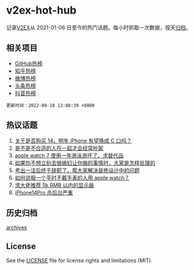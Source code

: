 # v2ex-hot-hub

 记录[V2EX](https://www.v2ex.com/)从 2021-01-06 日至今的热门话题。每小时抓取一次数据，按天[归档](archives)。
 
 ## 相关项目

- [GitHub热榜](https://github.com/snaildev/github-hot-hub)
- [知乎热榜](https://github.com/snaildev/zhihu-hot-hub)
- [微博热榜](https://github.com/snaildev/weibo-hot-hub)
- [头条热榜](https://github.com/snaildev/toutiao-hot-hub)
- [抖音热榜](https://github.com/snaildev/douyin-hot-hub)


 `更新时间：2022-09-18 13:00:39 +0800`

## 热议话题

1. [关于是否购买 14，明年 iPhone 有望换成 C 口吗？](https://www.v2ex.com/t/880850)
1. [是不是不合适的人在一起才会经常吵架](https://www.v2ex.com/t/880853)
1. [apple watch 7 使用一年游泳游坏了，求替代品](https://www.v2ex.com/t/880807)
1. [如果你不想立刻去做媳妇让你做的事情时，大家是怎样处理的](https://www.v2ex.com/t/880897)
1. [考出一注后终于辞职了，帮大家解决装修设计中的问题](https://www.v2ex.com/t/880894)
1. [如何说服一个平时不戴手表的人用 apple watch？](https://www.v2ex.com/t/880950)
1. [求大佬推荐 5k RMB 以内的显示器](https://www.v2ex.com/t/880852)
1. [iPhone14Pro 杀后台严重](https://www.v2ex.com/t/880914)

## 历史归档

[archives](archives)

## License

See the [LICENSE](LICENSE) file for license rights and limitations (MIT).
